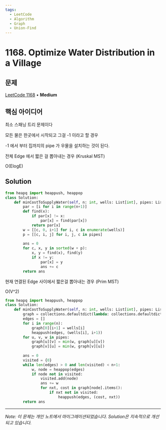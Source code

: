 ```yaml
---
tags:
  - LeetCode
  - Algorithm
  - Graph
  - Union-Find
---
```


# 1168. Optimize Water Distribution in a Village

## 문제

[LeetCode 1168](https://leetcode.com/problems/optimize-water-distribution-in-a-village/) • **Medium**

## 핵심 아이디어

최소 스패닝 트리 문제이다

모든 물은 한곳에서 시작되고 그걸 -1 이라고 할 경우

-1 에서 부터 집까지의 pipe 가 우물을 설치하는 것이 된다.

전체 Edge 에서 짧은 걸 뽑아내는 경우 (Kruskal MST)

O(ElogE)

## Solution

```python
from heapq import heappush, heappop
class Solution:
    def minCostToSupplyWater(self, n: int, wells: List[int], pipes: List[List[int]]) -> int:
        par = [i for i in range(n+1)]
        def find(x):
            if par[x] != x:
                par[x] = find(par[x])
            return par[x]
        w = [[c, 0, i+1] for i, c in enumerate(wells)]
        p = [[c, i, j] for i, j, c in pipes]
        
        ans = 0
        for c, x, y in sorted(w + p):
            x, y = find(x), find(y)
            if x != y:
                par[x] = y
                ans += c
        return ans
```

현재 연결된 Edge 사이에서 짧은걸 뽑아내는 경우 (Prim MST)

O(V^2)

```python
from heapq import heappush, heappop
class Solution:
    def minCostToSupplyWater(self, n: int, wells: List[int], pipes: List[List[int]]) -> int:
        graph = collections.defaultdict(lambda: collections.defaultdict(lambda: float('inf')))
        edges = []
        for i in range(n):
            graph[0][i+1] = wells[i]
            heappush(edges, (wells[i], i+1))
        for u, v, w in pipes:
            graph[u][v] = min(w, graph[u][v])
            graph[v][u] = min(w, graph[v][u])
        
        ans = 0
        visited = {0}
        while len(edges) > 0 and len(visited) < n+1:
            w, node = heappop(edges)
            if node not in visited:
                visited.add(node)
                ans += w
                for nxt, cost in graph[node].items():
                    if nxt not in visited:
                        heappush(edges, (cost, nxt))
        return ans
```

---

*Note: 이 문제는 개인 노트에서 마이그레이션되었습니다. Solution은 지속적으로 개선되고 있습니다.*
